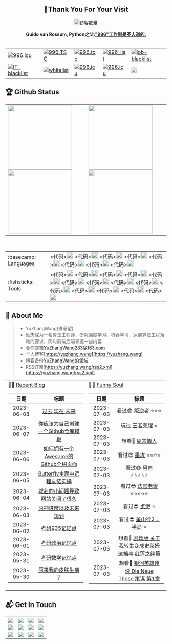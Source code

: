 <!-- 欢迎界面并展示访问次数 -->
<h2 align="center">👋Thank You For Your Visit</h2>
<div align="center">
<img src="https://profile-counter.glitch.me/YuZhangWang/count.svg" alt="访客数量">
</div>
</br>


<!-- 反996运动 https://996.icu  https://github.com/996icu -->
<div align="center">
    <strong>Guido van Rossum, Python之父:<a href="https://twitter.com/gvanrossum/status/1111628076801236993">"996"工作制是不人道的.</a></strong>
    </br>
    </br>
    <table border="0">
  <tr>
    <td><a href="https://996.icu"><img src="https://img.shields.io/badge/link-996.icu-red.svg?style=for-the-badge" alt="996.icu" /></a></td>
    <td><a href="https://996tsc.netlify.app/#/sticker"><img src="https://img.shields.io/badge/link-996.TSC-red?style=for-the-badge" alt="996.TSC" /></a></td>
    <td><a href="https://github.com/top996/top.996"><img src="https://img.shields.io/badge/link-top.996-red?style=for-the-badge" alt="996.top" /></a></td>
    <td><a href="https://fengt-t.github.io/996_list/"><img src="https://img.shields.io/badge/link-996__list-red?style=for-the-badge" alt="996_list" /></a></td>
    <td><a href="https://github.com/it-job-blacklist/996ICU.job.blacklist_company"><img src="https://img.shields.io/badge/link-job--blacklist-red?style=for-the-badge" alt="job-blacklist" /></a></td>
  </tr>
  <tr>
    <td><a href="https://github.com/zxpsuper/IT-blacklist"><img src="https://img.shields.io/badge/link-IT--blacklist-red?style=for-the-badge" alt="IT-blacklist" /></a></td>
    <td><a href="https://github.com/996icu/996.ICU/tree/master/whitelist"><img src="https://img.shields.io/badge/link-whitelist-success?style=for-the-badge" alt="whitelist" /></a></td>
    <td><a href="https://github.com/996icu/996.ICU/blob/master/LICENSE"><img src="https://img.shields.io/badge/license-NPL%20(The%20996%20Prohibited%20License)-blue?style=for-the-badge" alt="996.icu" /></a></td>
    <td><a href="https://github.com/996icu/996.ICU/blob/master/LICENSE"><img src="https://img.shields.io/badge/license-Anti%20996-blue.svg?style=for-the-badge" alt="996.icu" /></a></td>
    <td><a href="https://github.com/YuZhangWang/YuZhangWang/blob/master/LICENSE"><img src="https://img.shields.io/github/license/onlyGuo/nginx-gui.svg?style=for-the-badge"></a></td>
  </tr>
</table> 
</div>


<!-- 关于我的一些编程信息,例如Github状态,Github仓库内编程语言使用情况统计,常用的编程语言,常用的编程框架和IDE工具,Github粉丝点赞访客 -->
## 🏆 Github Status
<div align="center">
<table>
    <tr>
        <!-- Github状态 -->
        <td>
            <a href="https://github.com/anuraghazra/github-readme-stats#gh-light-mode-only">
            <img height=200 src="https://github-readme-stats.vercel.app/api/?username=YuZhangWang&show_icons=true&count_private=true&line_height=28&hide_border=true&card_width=347&include_all_commits=true&role=owner,collaborator&exclude_repo=github-readme-stats&theme=default#gh-light-mode-only" />            
            </a>
            <a href="https://github.com/anuraghazra/github-readme-stats#gh-dark-mode-only">
            <img height=200 src="https://github-readme-stats.vercel.app/api/?username=YuZhangWang&show_icons=true&count_private=true&line_height=28&hide_border=true&card_width=347&include_all_commits=true&role=owner,collaborator&exclude_repo=github-readme-stats&theme=dark&bg_color=000000#gh-dark-mode-only" />
            </a>
        </td>
        <!-- Github仓库内编程语言使用情况统计 -->
        <td>
            <a href="https://github.com/anuraghazra/github-readme-stats#gh-light-mode-only">
            <img height=200 src="https://github-readme-stats.vercel.app/api/top-langs/?username=YuZhangWang&layout=compact&langs_count=10&hide_border=true&role=owner,collaborator&theme=default#gh-light-mode-only" />
            </a>
            <a href="https://github.com/anuraghazra/github-readme-stats#gh-dark-mode-only">
            <img height=200 src="https://github-readme-stats.vercel.app/api/top-langs/?username=YuZhangWang&layout=compact&langs_count=10&hide_border=true&role=owner,collaborator&theme=dark&bg_color=000000#gh-dark-mode-only"/>
            </a>
        </td>
    </tr>
</table>
</div>


</br>

<!-- 常用的编程语言和常用的编程框架和IDE工具 -->
<div align="center">
<table>
<tr>
<td>
:basecamp: Languages
</td>
<td>
<代码><img height="20" src="https://cdn.jsdelivr.net/gh/YuZhangWang/Creative_pictures01@main/img/20210910011149.png" alt="Python" /></代码>
<代码><img height="20" src="https://cdn.jsdelivr.net/gh/devicons/devicon/icons/cplusplus/cplusplus-plain.svg" alt="CPP" /></代码>
<代码><img height="20" src="https://cdn.jsdelivr.net/gh/devicons/devicon/icons/markdown/markdown-original.svg" alt="Markdown" /></代码>
<代码><img height="20" src="https://cdn.jsdelivr.net/gh/devicons/devicon/icons/latex/latex-original.svg" alt="Latex" /></代码>
<代码><img height="20" src="https://cdn.jsdelivr.net/gh/devicons/devicon/icons/html5/html5-plain.svg" alt="Html" /></代码>
<代码><img height="20" src="https://cdn.jsdelivr.net/gh/devicons/devicon/icons/css3/css3-plain.svg" alt="CSS" /></代码>
<代码><img height="20" src="https://cdn.jsdelivr.net/gh/devicons/devicon/icons/javascript/javascript-plain.svg" alt="Javascript" /></代码>
<代码><img height="20" src="https://cdn.jsdelivr.net/gh/devicons/devicon/icons/java/java-plain.svg" alt="Java" /></代码>
</td>
</tr>
    
<tr>
<td>
:fishsticks: Tools
</td>
<td>
<代码><img height="20" src="https://gcore.jsdelivr.net/gh/YuZhangWang/Creative-pictures02@master/img/pycharm.svg" alt="Pycharm" /></代码>
<代码><img height="20" src="https://cdn.jsdelivr.net/gh/devicons/devicon/icons/anaconda/anaconda-original.svg" alt="Anaconda" /></代码>
<代码><img height="20" src="https://cdn.jsdelivr.net/gh/devicons/devicon/icons/pytorch/pytorch-original.svg" alt="Pytorch" /></代码>   
<代码><img height="20" src="https://cdn.jsdelivr.net/gh/devicons/devicon/icons/opencv/opencv-original.svg" alt="Opencv"></代码>
<代码><img height="20" src="https://cdn.jsdelivr.net/gh/devicons/devicon/icons/tensorflow/tensorflow-original.svg" alt="TensorFlow" /></代码>
<代码><img height="20" src="https://cdn.jsdelivr.net/gh/devicons/devicon/icons/django/django-plain.svg" alt="Django"></代码>
<代码><img height="20" src="https://cdn.jsdelivr.net/gh/devicons/devicon/icons/flask/flask-original.svg" alt="Flask"></代码>
<代码><img height="20" src="https://gcore.jsdelivr.net/gh/YuZhangWang/Creative-pictures02@master/img/clion.svg" alt="Clion"/></代码>
<代码><img height="20" src="https://cdn.jsdelivr.net/gh/devicons/devicon/icons/cmake/cmake-original.svg" alt="CMake"/></代码>
<代码><img height="20" src="https://cdn.jsdelivr.net/gh/devicons/devicon/icons/nodejs/nodejs-plain.svg" alt="Node.js"/></代码>
<代码><img height="20" src="https://cdn.jsdelivr.net/gh/devicons/devicon/icons/git/git-original.svg" alt="Git" /></代码>
<代码><img height="20" src="https://cdn.jsdelivr.net/gh/devicons/devicon/icons/vscode/vscode-original.svg" alt="Visual-Studio-Code" /></代码>
<代码><img height="20" src="https://cdn.jsdelivr.net/gh/devicons/devicon/icons/opensuse/opensuse-original.svg" alt="openSUSE" /></代码>
<代码><img height="20" src="https://cdn.jsdelivr.net/gh/devicons/devicon/icons/firefox/firefox-plain.svg" alt="Firefox" /></代码>
</td>
</tr>
</table>
</div>

<!-- 关于我的一些信息 -->
## 🤵 About Me
> - YuZhangWang(豫章望)
> - 励志成为一名算法工程师，研究深度学习、机器学习，达到算法工程落地的要求，同时前端后端掌握一些内容   
> - 合作邮箱<a href="mailto:YuZhangWang233@163.com">YuZhangWang233@163.com</a>   
> - 个人博客[https://yuzhang.wang](https://yuzhang.wang)   
> - 博客备份[YuZhangWang的领域](https://flowus.cn/yuzhangwang/share/7df66bdd-907c-4023-803c-b8c5cfe06d4a)   
> - RSS订阅[https://yuzhang.wang/rss2.xml](https://yuzhang.wang/rss2.xml)   


<table width="100%" align="center" padding="0" margin="0">
<tr>
<td valign="top" width="50%">
🤹‍♀️  <a href="https://yuzhang.wang" target="_blank">Recent Blog</a> 
  
<!-- START_SECTION:blog -->
| 日期 | 标题 |
| :-: | :---: |
| 2023-06-08 | <a href='https://yuzhang.wang/134-past-pesent-future/' target='_blank'>过去 现在 未来</a> |
| 2023-06-07 | <a href='https://yuzhang.wang/133-best-template/' target='_blank'>你应该为自己创建一个Github仓库模板</a> |
| 2023-06-06 | <a href='https://yuzhang.wang/132-github-introduction/' target='_blank'>如何拥有一个Awesome的Github介绍页面</a> |
| 2023-06-05 | <a href='https://yuzhang.wang/131-remote-friend-linking/' target='_blank'>Butterfly主题中远程友链实操</a> |
| 2023-06-04 | <a href='https://yuzhang.wang/130-domain-name-issue/' target='_blank'>域名的小问题导致网站关闭了很久</a> |
| 2023-06-03 | <a href='https://yuzhang.wang/129-genshin-progress-planning/' target='_blank'>原神进度以及未来规划</a> |
| 2023-06-02 | <a href='https://yuzhang.wang/128-exam-935/' target='_blank'>考研935记忆点</a> |
| 2023-06-01 | <a href='https://yuzhang.wang/127-exam-politics/' target='_blank'>考研政治记忆点</a> |
| 2023-05-31 | <a href='https://yuzhang.wang/126-exam-mathematics/' target='_blank'>考研数学记忆点</a> |
| 2023-05-30 | <a href='https://yuzhang.wang/125-aopic-dermatitis/' target='_blank'>原来我的皮肤生病了</a> |
<!-- END_SECTION:blog -->
</td>
    
<td valign="top" width="50%"> 
🤾‍♂️ <a href="https://yuzhang.wang" target="_blank">Funny Soul</a> 
    
<!-- START_SECTION:douban -->
| 日期 | 标题 |
| :-: | :---: |
| 2023-07-03 | 看过😎 <a href='http://movie.douban.com/subject/34949767/' target='_blank'>叛逆者</a> ⭐⭐⭐ |
| 2023-07-03 | 玩过 <a href='http://www.douban.com/game/26655376/' target='_blank'>王者荣耀</a> ⭐ |
| 2023-07-03 | 想看🤔 <a href='http://movie.douban.com/subject/1300436/' target='_blank'>周末情人</a>  |
| 2023-07-03 | 看过😎 <a href='http://movie.douban.com/subject/1455979/' target='_blank'>墨攻</a> ⭐⭐⭐⭐ |
| 2023-07-03 | 看过😎 <a href='http://movie.douban.com/subject/3734112/' target='_blank'>风声</a> ⭐⭐⭐⭐⭐ |
| 2023-07-03 | 看过😎 <a href='http://movie.douban.com/subject/10546747/' target='_blank'>法官老爹</a> ⭐⭐⭐⭐⭐ |
| 2023-07-03 | 看过😎 <a href='http://movie.douban.com/subject/35505542/' target='_blank'>贞伊</a> ⭐ |
| 2023-07-03 | 看过😎 <a href='http://movie.douban.com/subject/30299515/' target='_blank'>釜山行2：半岛</a> ⭐ |
| 2023-07-03 | 想看🤔 <a href='http://movie.douban.com/subject/35606534/' target='_blank'>剧场版 关于我转生变成史莱姆这档事 红莲之绊篇</a>  |
| 2023-07-03 | 想看🤔 <a href='http://movie.douban.com/subject/35904142/' target='_blank'>银河英雄传说 Die Neue These 策谋 第1章</a>  |
<!-- END_SECTION:douban -->
</td>
</tr>
    
<!-- START_SECTION:github-xxx -->
<!-- END_SECTION:github-xxx -->
    
</table>


<!-- 各种平台联系方式 -->
## 📬 Get In Touch
<div align="center">
<table border="0">
  <tr>
    <td>
        <!-- StackOverFlow -->
        <a href="https://stackoverflow.com/users/16347524/yuzhangwang" target="_blank"> 
        <img src="https://img.shields.io/badge/StackOverFlow-YuZhangWang-%23F48024?style=for-the-badge">
        </a>
    </td>
    <td>
        <!-- CSDN -->
        <a href="https://blog.csdn.net/qq_43616274" target="_blank"> 
        <img src="https://img.shields.io/badge/CSDN-YuZhangWang-%23FC5531?style=for-the-badge">
        </a>
    </td>
    <td>
        <!-- 掘金 -->
    <a href="https://juejin.cn/user/4476867080633319" target="_blank"> 
    <img src="https://img.shields.io/badge/%E6%8E%98%E9%87%91-YuZhangWang-%231E80FF?style=for-the-badge">
    </a>
    </td>
    <td>
        <!-- 知乎 -->
        <a href="https://www.zhihu.com/people/YuZhangWang" target="_blank"> 
        <img src="https://img.shields.io/badge/%E7%9F%A5%E4%B9%8E-YuZhangWang-%230066FF?style=for-the-badge">
        </a>
    </td>
  </tr>
  <tr>
    <td>
        <!-- Github -->
        <a href="https://github.com/YuZhangWang" target="_blank"> 
        <img src="https://img.shields.io/badge/Github-YuZhangWang-%2324292F?style=for-the-badge">
        </a>
    </td>
    <td>
        <!-- Gitee -->
        <a href="https://gitee.com/YuZhangWang233" target="_blank"> 
        <img src="https://img.shields.io/badge/Gitee-YuZhangWang-%23C71D23?style=for-the-badge">
        </a>
    </td>
    <td>
        <!-- LeetCode -->
        <a href="https://leetcode-cn.com/u/yuzhangwang/" target="_blank"> 
        <img src="https://img.shields.io/badge/LeetCode-YuZhangWang-%23FFA119?style=for-the-badge">
        </a>
     </td>
    <td>
        <!-- bilibili -->
        <a href="https://space.bilibili.com/19474542" target="_blank"> 
        <img src="https://img.shields.io/badge/bilibili-YuZhangWang-%23FB7299?style=for-the-badge">
        </a>
    </td>
  </tr>
  <tr>
    <td>
        <!-- 酷安 -->
        <a href="http://www.coolapk.com/u/1670757" target="_blank"> 
        <img src="https://img.shields.io/badge/%E9%85%B7%E5%AE%89-YuZhangWang-%2311C273?style=for-the-badge">
        </a>
     </td>
    <td>
        <!-- 网易云 -->
        <a href="https://music.163.com/#/user/home?id=340104770" target="_blank"> 
        <img src="https://img.shields.io/badge/%E7%BD%91%E6%98%93%E4%BA%91-YuZhangWang-%23DF001B?style=for-the-badge">
        </a>
    </td>
    <td>
        <!-- QQ -->
        <a href="https://cdn.jsdelivr.net/gh/YuZhangWang/Creative_pictures01@main/2021/03/09/qrcode_1615295622746.jpg" target="_blank"> 
        <img src="https://img.shields.io/badge/QQ-YuZhangWang-%2350BCFE?style=for-the-badge">
        </a>
    </td>
    <td>
        <!-- 微信 -->
        <a href="https://cdn.jsdelivr.net/gh/YuZhangWang/Creative_pictures01@main/2021/03/09/mmqrcode1615295634051.png" target="_blank"> 
        <img src="https://img.shields.io/badge/%E5%BE%AE%E4%BF%A1-YuZhangWang-%231AAD19?style=for-the-badge">
        </a>
    </td>
  </tr>
</table>
</div>
